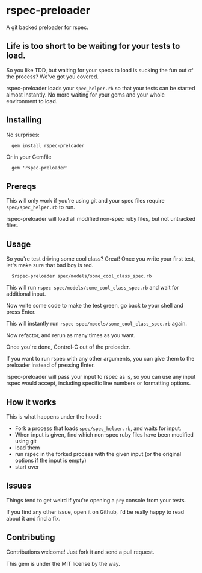 rspec-preloader
===============
A git backed preloader for rspec.

Life is too short to be waiting for your tests to load.
---

So you like TDD, but waiting for your specs to load is sucking the fun out of the process? We've got you covered.

rspec-preloader loads your `spec_helper.rb` so that your tests can be started almost instantly. No more waiting for your gems and your whole environment to load.

Installing
---
No surprises:
```
  gem install rspec-preloader
```

Or in your Gemfile
```
  gem 'rspec-preloader'
```


Prereqs
---
This will only work if you're using git and your spec files require `spec/spec_helper.rb` to run.

rspec-preloader will load all modified non-spec ruby files, but not untracked files.

Usage
---

So you're test driving some cool class? Great! Once you write your first test, let's make sure that bad boy is red.
```
  $rspec-preloader spec/models/some_cool_class_spec.rb
```
This will run `rspec spec/models/some_cool_class_spec.rb` and wait for additional input.

Now write some code to make the test green, go back to your shell and press Enter.

This will instantly run `rspec spec/models/some_cool_class_spec.rb` again.

Now refactor, and rerun as many times as you want.

Once you're done, Control-C out of the preloader.

If you want to run rspec with any other arguments, you can give them to the preloader instead of pressing Enter.


rspec-preloader will pass your input to rspec as is, so you can use any input rspec would accept, including specific line numbers or formatting options.

How it works
---
This is what happens under the hood :
- Fork a process that loads `spec/spec_helper.rb`, and waits for input.
- When input is given, find which non-spec ruby files have been modified using git
- load them
- run rspec in the forked process with the given input (or the original options if the input is empty)
- start over

Issues
---
Things tend to get weird if you're opening a `pry` console from your tests.

If you find any other issue, open it on Github, I'd be really happy to read about it and find a fix.

Contributing
---
Contributions welcome! Just fork it and send a pull request.

This gem is under the MIT license by the way.

